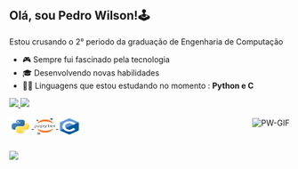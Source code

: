 ## Olá, sou Pedro Wilson!🕹
Estou crusando o 2° periodo da graduação de Engenharia de Computação
- 🎮 Sempre fui fascinado pela tecnologia 
- 🎓 Desenvolvendo novas habilidades 
- 🐱‍👤 Linguagens que estou estudando no momento :  <strong>Python e C</strong> 
<div>
  <a href="https://github.com/pwsousa">
  <img height="180em" src="https://github-readme-stats.vercel.app/api?username=pwsousa&show_icons=true&theme=dracula&include_all_commits=true&count_private=true"/>
  <img height="180em" src="https://github-readme-stats.vercel.app/api/top-langs/?username=pwsousa&layout=compact&langs_count=7&theme=dracula"/>
</div>
<div>
  <div style="display: inline_block"><br>
  <img align="center" alt="PW-Python" height="30" width="40" src="https://github.com/devicons/devicon/blob/master/icons/python/python-original.svg">
  <img align="center" alt="PW-Jupyter" height="30" width="40" src="https://github.com/devicons/devicon/blob/master/icons/jupyter/jupyter-original-wordmark.svg">
  <img align="center" alt="PW-C" height="30" width="40" src="https://github.com/devicons/devicon/blob/master/icons/c/c-original.svg">
  <img align="right" alt="PW-GIF" src="https://i.pinimg.com/originals/32/f9/5a/32f95ae3571e67baea65896e5c2d03a4.gif">
</div>
  
##
  
<div> 
  <a href="https://www.instagram.com/w.pedro/" target="_blank"><img src="https://img.shields.io/badge/-Instagram-%23E4405F?style=for-the-badge&logo=instagram&logoColor=white" target="_blank"></a>
</div>
